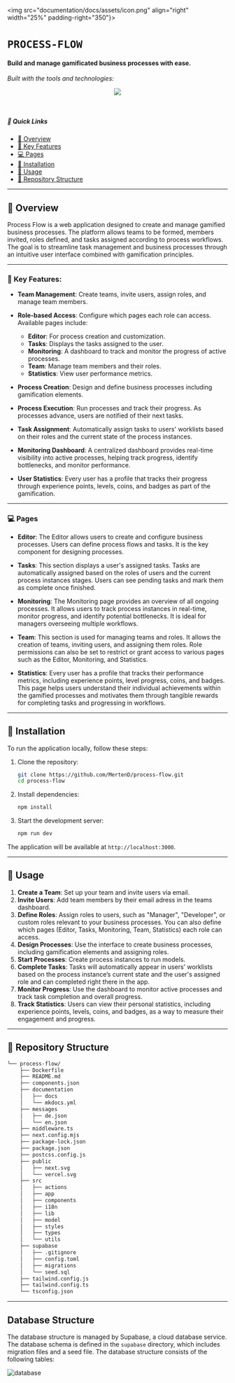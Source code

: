 <img src="documentation/docs/assets/icon.png" align="right" width="25%" padding-right="350"}>

# `PROCESS-FLOW`

#### Build and manage gamificated business processes with ease.

<p align="left">
	<!-- Shields.io badges disabled, using skill icons. --></p>
<p align="left">
		<em>Built with the tools and technologies:</em>
</p>
<p align="center">
	<a href="https://skillicons.dev">
		<img src="https://skillicons.dev/icons?i=ts,react,next,supabase,postgres,tailwind,docker,nginx">
	</a></p>

<br>

##### 🔗 Quick Links

- [📍 Overview](#-overview)
- [👾 Key Features](#-key-features)
- [💻 Pages](#-pages)
- [🚀 Installation](#-installation)
- [🤖 Usage](#-usage)
- [📂 Repository Structure](#-repository-structure)

---

## 📍 Overview
Process Flow is a web application designed to create and manage gamified business processes. The platform allows teams to be formed, members invited, roles defined, and tasks assigned according to process workflows. The goal is to streamline task management and business processes through an intuitive user interface combined with gamification principles.

---

### 👾 Key Features:
- **Team Management**: Create teams, invite users, assign roles, and manage team members.


- **Role-based Access**: Configure which pages each role can access. Available pages include:
    - **Editor**: For process creation and customization.
    - **Tasks**: Displays the tasks assigned to the user.
    - **Monitoring**: A dashboard to track and monitor the progress of active processes.
    - **Team**: Manage team members and their roles.
    - **Statistics**: View user performance metrics.


- **Process Creation**: Design and define business processes including gamification elements.


- **Process Execution**: Run processes and track their progress. As processes advance, users are notified of their next tasks.


- **Task Assignment**: Automatically assign tasks to users' worklists based on their roles and the current state of the process instances.


- **Monitoring Dashboard**: A centralized dashboard provides real-time visibility into active processes, helping track progress, identify bottlenecks, and monitor performance.


- **User Statistics**: Every user has a profile that tracks their progress through experience points, levels, coins, and badges as part of the gamification.

---

### 💻 Pages

- **Editor**: The Editor allows users to create and configure business processes. Users can define process flows and tasks. It is the key component for designing processes.


- **Tasks**: This section displays a user's assigned tasks. Tasks are automatically assigned based on the roles of users and the current process instances stages. Users can see pending tasks and mark them as complete once finished.


- **Monitoring**: The Monitoring page provides an overview of all ongoing processes. It allows users to track process instances in real-time, monitor progress, and identify potential bottlenecks. It is ideal for managers overseeing multiple workflows.


- **Team**: This section is used for managing teams and roles. It allows the creation of teams, inviting users, and assigning them roles. Role permissions can also be set to restrict or grant access to various pages such as the Editor, Monitoring, and Statistics.


- **Statistics**: Every user has a profile that tracks their performance metrics, including experience points, level progress, coins, and badges. This page helps users understand their individual achievements within the gamified processes and motivates them through tangible rewards for completing tasks and progressing in workflows.

---

## 🚀 Installation

To run the application locally, follow these steps:

1. Clone the repository:
   ```bash
   git clone https://github.com/MertenD/process-flow.git
   cd process-flow
    ```

2. Install dependencies:
   ```bash
   npm install
    ```

3. Start the development server:
   ```bash
   npm run dev
    ```

The application will be available at `http://localhost:3000`.

---

## 🤖 Usage

1. **Create a Team**: Set up your team and invite users via email.
2. **Invite Users**: Add team members by their email adress in the teams dashboard.
2. **Define Roles**: Assign roles to users, such as "Manager", "Developer", or custom roles relevant to your business processes. You can also define which pages (Editor, Tasks, Monitoring, Team, Statistics) each role can access.
3. **Design Processes**: Use the interface to create business processes, including gamification elements and assigning roles.
4. **Start Processes**: Create process instances to run models.
5. **Complete Tasks**: Tasks will automatically appear in users’ worklists based on the process instance’s current state and the user's assigned role and can completed right there in the app.
5. **Monitor Progress**: Use the dashboard to monitor active processes and track task completion and overall progress.
6. **Track Statistics**: Users can view their personal statistics, including experience points, levels, coins, and badges, as a way to measure their engagement and progress.

---

## 📂 Repository Structure

```sh
└── process-flow/
    ├── Dockerfile
    ├── README.md
    ├── components.json
    ├── documentation
    │   ├── docs
    │   └── mkdocs.yml
    ├── messages
    │   ├── de.json
    │   └── en.json
    ├── middleware.ts
    ├── next.config.mjs
    ├── package-lock.json
    ├── package.json
    ├── postcss.config.js
    ├── public
    │   ├── next.svg
    │   └── vercel.svg
    ├── src
    │   ├── actions
    │   ├── app
    │   ├── components
    │   ├── i18n
    │   ├── lib
    │   ├── model
    │   ├── styles
    │   ├── types
    │   └── utils
    ├── supabase
    │   ├── .gitignore
    │   ├── config.toml
    │   ├── migrations
    │   └── seed.sql
    ├── tailwind.config.js
    ├── tailwind.config.ts
    └── tsconfig.json
```

---

## Database Structure

The database structure is managed by Supabase, a cloud database service. The database schema is defined in the `supabase` directory, which includes migration files and a seed file. The database structure consists of the following tables:

![database](documentation/docs/assets/database.png)
